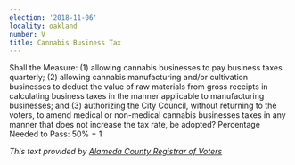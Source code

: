 ```yaml
---
election: '2018-11-06'
locality: oakland
number: V
title: Cannabis Business Tax
---
```

Shall  the  Measure:  (1)  allowing  cannabis  businesses  to  pay  business  taxes  quarterly;  (2)  allowing  cannabis  manufacturing  and/or  cultivation  businesses  to  deduct  the  value  of  raw  materials  from  gross  receipts  in  calculating  business  taxes  in  the  manner  applicable  to  manufacturing  businesses;  and  (3)  authorizing  the  City  Council,  without  returning  to  the  voters,  to  amend  medical  or  non-medical  cannabis  businesses  taxes  in  any  manner that does not increase the tax rate, be adopted? Percentage Needed to Pass: 50% + 1

_This text provided by [Alameda County Registrar of Voters](https://www.acvote.org/election-information/elections?id=236#)_
